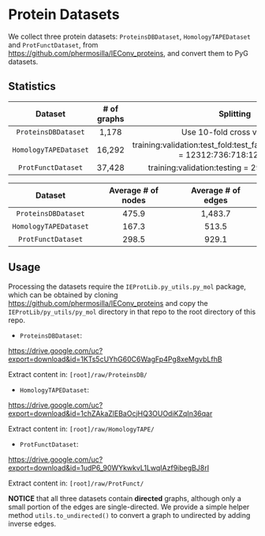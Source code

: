 # Protein Datasets

We collect three protein datasets: `ProteinsDBDataset`, `HomologyTAPEDataset` and `ProtFunctDataset`, from https://github.com/phermosilla/IEConv_proteins, and convert them to PyG datasets.

## Statistics

|Dataset| # of graphs | Splitting |
|:--:|:---:|:---:|
|`ProteinsDBDataset` | 1,178 | Use 10-fold cross validation |
|`HomologyTAPEDataset` | 16,292 | training:validation:test_fold:test_family:test_superfamily = 12312:736:718:1272:1254|
|`ProtFunctDataset` | 37,428 | training:validation:testing = 29215:2562:5651|

|Dataset| Average # of nodes | Average # of edges |
|:--:|:---:|:---:|
|`ProteinsDBDataset` | 475.9 | 1,483.7 |
|`HomologyTAPEDataset` |  167.3   | 513.5  |
|`ProtFunctDataset` | 298.5 | 929.1 |

## Usage

Processing the datasets require the `IEProtLib.py_utils.py_mol` package, which can be obtained by cloning https://github.com/phermosilla/IEConv_proteins and copy the `IEProtLib/py_utils/py_mol` directory in that repo to the root directory of this repo.

* `ProteinsDBDataset`: 

https://drive.google.com/uc?export=download&id=1KTs5cUYhG60C6WagFp4Pg8xeMgvbLfhB

Extract content in: `[root]/raw/ProteinsDB/`


* `HomologyTAPEDataset`:

https://drive.google.com/uc?export=download&id=1chZAkaZlEBaOcjHQ3OUOdiKZqIn36qar

Extract content in: `[root]/raw/HomologyTAPE/`

* `ProtFunctDataset`:

https://drive.google.com/uc?export=download&id=1udP6_90WYkwkvL1LwqIAzf9ibegBJ8rI

Extract content in: `[root]/raw/ProtFunct/`

**NOTICE** that all three datasets contain **directed** graphs, although only a small portion of the edges are single-directed. We provide a simple helper method `utils.to_undirected()` to convert a graph to undirected by adding inverse edges.